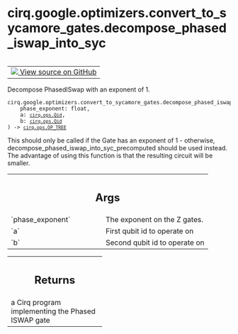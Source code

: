 <div itemscope itemtype="http://developers.google.com/ReferenceObject">
<meta itemprop="name" content="cirq.google.optimizers.convert_to_sycamore_gates.decompose_phased_iswap_into_syc" />
<meta itemprop="path" content="Stable" />
</div>

# cirq.google.optimizers.convert_to_sycamore_gates.decompose_phased_iswap_into_syc

<!-- Insert buttons and diff -->

<table class="tfo-notebook-buttons tfo-api" align="left">

<td>
  <a target="_blank" href="https://github.com/quantumlib/cirq/tree/master/cirq/google/optimizers/convert_to_sycamore_gates.py">
    <img src="https://www.tensorflow.org/images/GitHub-Mark-32px.png" />
    View source on GitHub
  </a>
</td>
</table>



Decompose PhasedISwap with an exponent of 1.

<pre class="devsite-click-to-copy prettyprint lang-py tfo-signature-link">
<code>cirq.google.optimizers.convert_to_sycamore_gates.decompose_phased_iswap_into_syc(
    phase_exponent: float,
    a: <a href="../../../../cirq/ops/Qid.md"><code>cirq.ops.Qid</code></a>,
    b: <a href="../../../../cirq/ops/Qid.md"><code>cirq.ops.Qid</code></a>
) -> <a href="../../../../cirq/ops/OP_TREE.md"><code>cirq.ops.OP_TREE</code></a>
</code></pre>



<!-- Placeholder for "Used in" -->

This should only be called if the Gate has an exponent of 1 - otherwise,
decompose_phased_iswap_into_syc_precomputed should be used instead. The
advantage of using this function is that the resulting circuit will be
smaller.

<!-- Tabular view -->
 <table class="responsive fixed orange">
<colgroup><col width="214px"><col></colgroup>
<tr><th colspan="2"><h2 class="add-link">Args</h2></th></tr>

<tr>
<td>
`phase_exponent`
</td>
<td>
The exponent on the Z gates.
</td>
</tr><tr>
<td>
`a`
</td>
<td>
First qubit id to operate on
</td>
</tr><tr>
<td>
`b`
</td>
<td>
Second qubit id to operate on
</td>
</tr>
</table>



<!-- Tabular view -->
 <table class="responsive fixed orange">
<colgroup><col width="214px"><col></colgroup>
<tr><th colspan="2"><h2 class="add-link">Returns</h2></th></tr>
<tr class="alt">
<td colspan="2">
a Cirq program implementing the Phased ISWAP gate
</td>
</tr>

</table>

